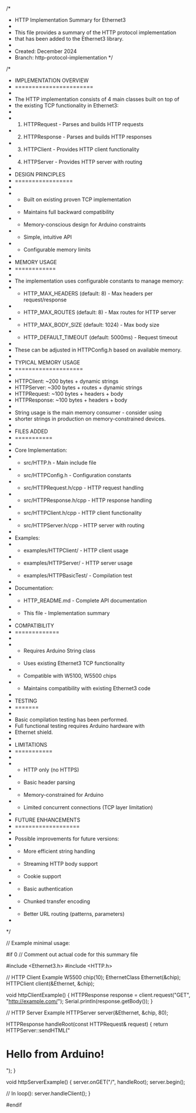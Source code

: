 /*
 * HTTP Implementation Summary for Ethernet3
 * 
 * This file provides a summary of the HTTP protocol implementation
 * that has been added to the Ethernet3 library.
 * 
 * Created: December 2024
 * Branch: http-protocol-implementation
 */

/*
 * IMPLEMENTATION OVERVIEW
 * =======================
 * 
 * The HTTP implementation consists of 4 main classes built on top of 
 * the existing TCP functionality in Ethernet3:
 * 
 * 1. HTTPRequest  - Parses and builds HTTP requests
 * 2. HTTPResponse - Parses and builds HTTP responses  
 * 3. HTTPClient   - Provides HTTP client functionality
 * 4. HTTPServer   - Provides HTTP server with routing
 * 
 * DESIGN PRINCIPLES
 * =================
 * 
 * - Built on existing proven TCP implementation
 * - Maintains full backward compatibility  
 * - Memory-conscious design for Arduino constraints
 * - Simple, intuitive API
 * - Configurable memory limits
 * 
 * MEMORY USAGE
 * ============
 * 
 * The implementation uses configurable constants to manage memory:
 * - HTTP_MAX_HEADERS (default: 8) - Max headers per request/response
 * - HTTP_MAX_ROUTES (default: 8) - Max routes for HTTP server
 * - HTTP_MAX_BODY_SIZE (default: 1024) - Max body size
 * - HTTP_DEFAULT_TIMEOUT (default: 5000ms) - Request timeout
 * 
 * These can be adjusted in HTTPConfig.h based on available memory.
 * 
 * TYPICAL MEMORY USAGE
 * ====================
 * 
 * HTTPClient: ~200 bytes + dynamic strings
 * HTTPServer: ~300 bytes + routes + dynamic strings  
 * HTTPRequest: ~100 bytes + headers + body
 * HTTPResponse: ~100 bytes + headers + body
 * 
 * String usage is the main memory consumer - consider using
 * shorter strings in production on memory-constrained devices.
 * 
 * FILES ADDED
 * ===========
 * 
 * Core Implementation:
 * - src/HTTP.h - Main include file
 * - src/HTTPConfig.h - Configuration constants
 * - src/HTTPRequest.h/cpp - HTTP request handling
 * - src/HTTPResponse.h/cpp - HTTP response handling
 * - src/HTTPClient.h/cpp - HTTP client functionality
 * - src/HTTPServer.h/cpp - HTTP server with routing
 * 
 * Examples:
 * - examples/HTTPClient/ - HTTP client usage
 * - examples/HTTPServer/ - HTTP server usage  
 * - examples/HTTPBasicTest/ - Compilation test
 * 
 * Documentation:
 * - HTTP_README.md - Complete API documentation
 * - This file - Implementation summary
 * 
 * COMPATIBILITY
 * =============
 * 
 * - Requires Arduino String class
 * - Uses existing Ethernet3 TCP functionality
 * - Compatible with W5100, W5500 chips
 * - Maintains compatibility with existing Ethernet3 code
 * 
 * TESTING
 * =======
 * 
 * Basic compilation testing has been performed.
 * Full functional testing requires Arduino hardware with
 * Ethernet shield.
 * 
 * LIMITATIONS
 * ===========
 * 
 * - HTTP only (no HTTPS)
 * - Basic header parsing
 * - Memory-constrained for Arduino
 * - Limited concurrent connections (TCP layer limitation)
 * 
 * FUTURE ENHANCEMENTS
 * ===================
 * 
 * Possible improvements for future versions:
 * - More efficient string handling
 * - Streaming HTTP body support
 * - Cookie support
 * - Basic authentication
 * - Chunked transfer encoding
 * - Better URL routing (patterns, parameters)
 * 
 */

// Example minimal usage:

#if 0  // Comment out actual code for this summary file

#include <Ethernet3.h>
#include <HTTP.h>

// HTTP Client Example
W5500 chip(10);
EthernetClass Ethernet(&chip);
HTTPClient client(&Ethernet, &chip);

void httpClientExample() {
  HTTPResponse response = client.request("GET", "http://example.com/");
  Serial.println(response.getBody());
}

// HTTP Server Example
HTTPServer server(&Ethernet, &chip, 80);

HTTPResponse handleRoot(const HTTPRequest& request) {
  return HTTPServer::sendHTML("<h1>Hello from Arduino!</h1>");
}

void httpServerExample() {
  server.onGET("/", handleRoot);
  server.begin();
  
  // In loop():
  server.handleClient();
}

#endif